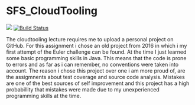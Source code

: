 # SFS_CloudTooling

![](https://img.shields.io/github/license/RexFleur/SFS_cloudTooling_v2.svg?style=flat)
[![Build Status](https://travis-ci.org/RexFleur/SFS_cloudTooling_v2.svg?branch=master)](https://travis-ci.org/RexFleur/SFS_cloudTooling_v2)

The cloudtooling lecture requires me to upload a personal project on GitHub. For this assignment i chose an old project from 2016 in which i my first attempt of the Euler challenge can be found. At the time I just learned some basic programming skills in Java. This means that the code is prone to errors and as far as i can remember, no conventions were taken into account. The reason i chose this project over one i am more proud of, are the assigmnents about test coverage and source code analysis. Mistakes are one of the best sources of self improvement and this project has a high probabillity that mistakes were made due to my unexperienced programming skills at the time.
